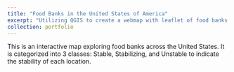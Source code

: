 ```yaml
---
title: "Food Banks in the United States of America"
excerpt: "Utilizing QGIS to create a webmap with leaflet of food banks in America. <br/><img src='/images/FoodBank.png'>"
collection: portfolio
---
```

This is an interactive map exploring food banks across the United States. It is categorized into 3 classes: Stable, Stabilizing, and Unstable to indicate the stability of each location.
